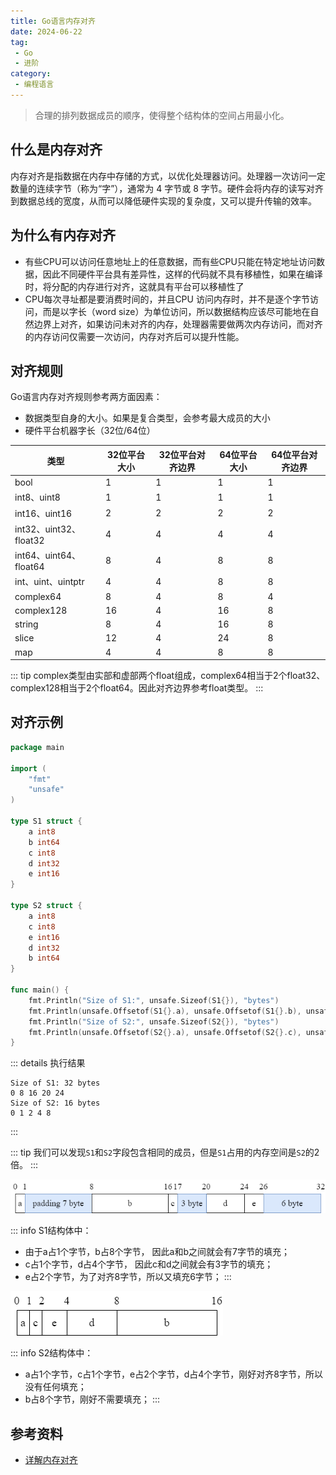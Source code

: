 ```yaml
---
title: Go语言内存对齐
date: 2024-06-22
tag:
 - Go
 - 进阶
category:
 - 编程语言
---
```


> 合理的排列数据成员的顺序，使得整个结构体的空间占用最小化。

<!-- more -->

## 什么是内存对齐

内存对齐是指数据在内存中存储的方式，以优化处理器访问。处理器一次访问一定数量的连续字节（称为“字”），通常为 4 字节或 8 字节。硬件会将内存的读写对齐到数据总线的宽度，从而可以降低硬件实现的复杂度，又可以提升传输的效率。

## 为什么有内存对齐

- 有些CPU可以访问任意地址上的任意数据，而有些CPU只能在特定地址访问数据，因此不同硬件平台具有差异性，这样的代码就不具有移植性，如果在编译时，将分配的内存进行对齐，这就具有平台可以移植性了
- CPU每次寻址都是要消费时间的，并且CPU 访问内存时，并不是逐个字节访问，而是以字长（word size）为单位访问，所以数据结构应该尽可能地在自然边界上对齐，如果访问未对齐的内存，处理器需要做两次内存访问，而对齐的内存访问仅需要一次访问，内存对齐后可以提升性能。

## 对齐规则

Go语言内存对齐规则参考两方面因素：
- 数据类型自身的大小。如果是复合类型，会参考最大成员的大小
- 硬件平台机器字长（32位/64位）

| 类型 | 32位平台大小 | 32位平台对齐边界 | 64位平台大小 | 64位平台对齐边界 |
| --- | ------- | --------- | ------- | --------- |
| bool | 1 | 1 | 1 | 1 |
| int8、uint8 | 1 | 1 | 1 | 1 |
| int16、uint16 | 2 | 2 | 2 | 2 |
| int32、uint32、float32 | 4 | 4 | 4 | 4 |
| int64、uint64、float64 | 8 | 4 | 8 | 8 |
| int、uint、uintptr | 4 | 4 | 8 | 8 |
| complex64 | 8 | 4 | 8 | 4 |
| complex128 | 16 | 4 | 16 | 8 |
| string | 8 | 4 | 16 | 8 |
| slice | 12 | 4 | 24 | 8 |
| map | 4 | 4 | 8 | 8 |

::: tip
complex类型由实部和虚部两个float组成，complex64相当于2个float32、complex128相当于2个float64。因此对齐边界参考float类型。
:::

## 对齐示例

```go
package main

import (
	"fmt"
	"unsafe"
)

type S1 struct {
	a int8
	b int64
	c int8
	d int32
	e int16
}

type S2 struct {
	a int8
	c int8
	e int16
	d int32
	b int64
}

func main() {
	fmt.Println("Size of S1:", unsafe.Sizeof(S1{}), "bytes")
	fmt.Println(unsafe.Offsetof(S1{}.a), unsafe.Offsetof(S1{}.b), unsafe.Offsetof(S1{}.c), unsafe.Offsetof(S1{}.d), unsafe.Offsetof(S1{}.e))
	fmt.Println("Size of S2:", unsafe.Sizeof(S2{}), "bytes")
	fmt.Println(unsafe.Offsetof(S2{}.a), unsafe.Offsetof(S2{}.c), unsafe.Offsetof(S2{}.e), unsafe.Offsetof(S2{}.d), unsafe.Offsetof(S2{}.b))
}
```

::: details 执行结果
```text
Size of S1: 32 bytes
0 8 16 20 24
Size of S2: 16 bytes
0 1 2 4 8
```
:::

::: tip
我们可以发现`S1`和`S2`字段包含相同的成员，但是`S1`占用的内存空间是`S2`的2倍。
:::

![S1内存布局](./images/memory-s1.png)

::: info 
S1结构体中：
- 由于a占1个字节，b占8个字节， 因此a和b之间就会有7字节的填充；
- c占1个字节，d占4个字节， 因此c和d之间就会有3字节的填充；
- e占2个字节，为了对齐8字节，所以又填充6字节；
:::

![S2内存布局](./images/memory-s2.png)

::: info
S2结构体中：
- a占1个字节，c占1个字节，e占2个字节，d占4个字节，刚好对齐8字节，所以没有任何填充；
- b占8个字节，刚好不需要填充；
:::

## 参考资料

- [详解内存对齐](https://blog.csdn.net/qq_39397165/article/details/119745975)
